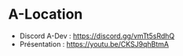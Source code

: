 # A-Location 

- Discord A-Dev : https://discord.gg/vmTt5sRdhQ
- Présentation : https://youtu.be/CKSJ9qhBtmA
